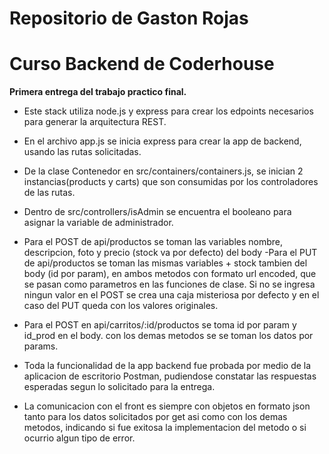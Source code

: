 # Repositorio de Gaston Rojas
# Curso Backend de Coderhouse

**Primera entrega del trabajo practico final.**

- Este stack utiliza node.js y express para crear los edpoints necesarios 
para generar la arquitectura REST.

- En el archivo app.js se inicia express para crear la app de backend,
usando las rutas solicitadas.

- De la clase Contenedor en src/containers/containers.js,
se inician 2 instancias(products y carts) que son consumidas por
los controladores de las rutas.

- Dentro de src/controllers/isAdmin se encuentra el booleano
para asignar la variable de administrador. 


- Para el POST de api/productos se toman las variables nombre, descripcion, foto y precio (stock va por defecto)
del body
-Para el PUT de api/productos se toman las mismas variables + stock tambien del body (id por param),
en ambos metodos con formato url encoded, que se pasan como parametros en las funciones de clase.
Si no se ingresa ningun valor en el POST se crea una caja misteriosa por defecto y en el caso
del PUT queda con los valores originales.

- Para el POST en api/carritos/:id/productos se toma id por param
y id_prod en el body. con los demas metodos se se toman
los datos por params.

- Toda la funcionalidad de la app backend fue probada por medio
de la aplicacion de escritorio Postman, pudiendose constatar 
las respuestas esperadas segun lo solicitado para la entrega.

- La comunicacion con el front es siempre con objetos en formato json
tanto para los datos solicitados por get asi como con los demas metodos,
indicando si fue exitosa la implementacion del metodo o si ocurrio algun 
tipo de error.



